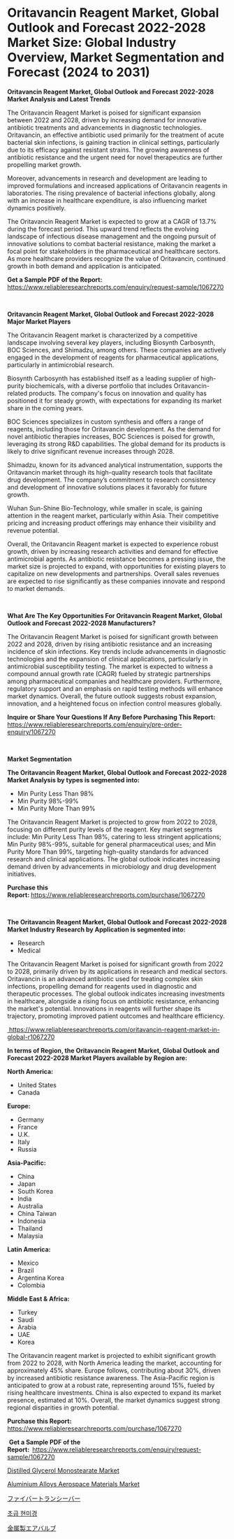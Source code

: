 <p><h1>Oritavancin Reagent Market, Global Outlook and Forecast 2022-2028 Market Size: Global Industry Overview, Market Segmentation and Forecast (2024 to 2031)</h1></p><p><strong>Oritavancin Reagent Market, Global Outlook and Forecast 2022-2028 Market Analysis and Latest Trends</strong></p>
<p><p>The Oritavancin Reagent Market is poised for significant expansion between 2022 and 2028, driven by increasing demand for innovative antibiotic treatments and advancements in diagnostic technologies. Oritavancin, an effective antibiotic used primarily for the treatment of acute bacterial skin infections, is gaining traction in clinical settings, particularly due to its efficacy against resistant strains. The growing awareness of antibiotic resistance and the urgent need for novel therapeutics are further propelling market growth.</p><p>Moreover, advancements in research and development are leading to improved formulations and increased applications of Oritavancin reagents in laboratories. The rising prevalence of bacterial infections globally, along with an increase in healthcare expenditure, is also influencing market dynamics positively. </p><p>The Oritavancin Reagent Market is expected to grow at a CAGR of 13.7% during the forecast period. This upward trend reflects the evolving landscape of infectious disease management and the ongoing pursuit of innovative solutions to combat bacterial resistance, making the market a focal point for stakeholders in the pharmaceutical and healthcare sectors. As more healthcare providers recognize the value of Oritavancin, continued growth in both demand and application is anticipated.</p></p>
<p><strong>Get a Sample PDF of the Report:&nbsp;</strong> <a href="https://www.reliableresearchreports.com/enquiry/request-sample/1067270">https://www.reliableresearchreports.com/enquiry/request-sample/1067270</a></p>
<p>&nbsp;</p>
<p><strong>Oritavancin Reagent Market, Global Outlook and Forecast 2022-2028 Major Market Players</strong></p>
<p><p>The Oritavancin Reagent market is characterized by a competitive landscape involving several key players, including Biosynth Carbosynth, BOC Sciences, and Shimadzu, among others. These companies are actively engaged in the development of reagents for pharmaceutical applications, particularly in antimicrobial research.</p><p>Biosynth Carbosynth has established itself as a leading supplier of high-purity biochemicals, with a diverse portfolio that includes Oritavancin-related products. The company's focus on innovation and quality has positioned it for steady growth, with expectations for expanding its market share in the coming years.</p><p>BOC Sciences specializes in custom synthesis and offers a range of reagents, including those for Oritavancin development. As the demand for novel antibiotic therapies increases, BOC Sciences is poised for growth, leveraging its strong R&D capabilities. The global demand for its products is likely to drive significant revenue increases through 2028.</p><p>Shimadzu, known for its advanced analytical instrumentation, supports the Oritavancin market through its high-quality research tools that facilitate drug development. The company’s commitment to research consistency and development of innovative solutions places it favorably for future growth.</p><p>Wuhan Sun-Shine Bio-Technology, while smaller in scale, is gaining attention in the reagent market, particularly within Asia. Their competitive pricing and increasing product offerings may enhance their visibility and revenue potential.</p><p>Overall, the Oritavancin Reagent market is expected to experience robust growth, driven by increasing research activities and demand for effective antimicrobial agents. As antibiotic resistance becomes a pressing issue, the market size is projected to expand, with opportunities for existing players to capitalize on new developments and partnerships. Overall sales revenues are expected to rise significantly as these companies innovate and respond to market demands.</p></p>
<p>&nbsp;</p>
<p><strong>What Are The Key Opportunities For Oritavancin Reagent Market, Global Outlook and Forecast 2022-2028 Manufacturers?</strong></p>
<p><p>The Oritavancin Reagent Market is poised for significant growth between 2022 and 2028, driven by rising antibiotic resistance and an increasing incidence of skin infections. Key trends include advancements in diagnostic technologies and the expansion of clinical applications, particularly in antimicrobial susceptibility testing. The market is expected to witness a compound annual growth rate (CAGR) fueled by strategic partnerships among pharmaceutical companies and healthcare providers. Furthermore, regulatory support and an emphasis on rapid testing methods will enhance market dynamics. Overall, the future outlook suggests robust expansion, innovation, and a heightened focus on infection control measures globally.</p></p>
<p><strong>Inquire or Share Your Questions If Any Before Purchasing This Report:</strong> <a href="https://www.reliableresearchreports.com/enquiry/pre-order-enquiry/1067270">https://www.reliableresearchreports.com/enquiry/pre-order-enquiry/1067270</a></p>
<p>&nbsp;</p>
<p><strong>Market Segmentation</strong></p>
<p><strong>The Oritavancin Reagent Market, Global Outlook and Forecast 2022-2028 Market Analysis by types is segmented into:</strong></p>
<p><ul><li>Min Purity Less Than 98%</li><li>Min Purity 98%-99%</li><li>Min Purity More Than 99%</li></ul></p>
<p><p>The Oritavancin Reagent Market is projected to grow from 2022 to 2028, focusing on different purity levels of the reagent. Key market segments include: Min Purity Less Than 98%, catering to less stringent applications; Min Purity 98%-99%, suitable for general pharmaceutical uses; and Min Purity More Than 99%, targeting high-quality standards for advanced research and clinical applications. The global outlook indicates increasing demand driven by advancements in microbiology and drug development initiatives.</p></p>
<p><strong>Purchase this Report:&nbsp;</strong><a href="https://www.reliableresearchreports.com/purchase/1067270">https://www.reliableresearchreports.com/purchase/1067270</a></p>
<p>&nbsp;</p>
<p><strong>The Oritavancin Reagent Market, Global Outlook and Forecast 2022-2028 Market Industry Research by Application is segmented into:</strong></p>
<p><ul><li>Research</li><li>Medical</li></ul></p>
<p><p>The Oritavancin Reagent Market is poised for significant growth from 2022 to 2028, primarily driven by its applications in research and medical sectors. Oritavancin is an advanced antibiotic used for treating complex skin infections, propelling demand for reagents used in diagnostic and therapeutic processes. The global outlook indicates increasing investments in healthcare, alongside a rising focus on antibiotic resistance, enhancing the market's potential. Innovations in reagents will further shape its trajectory, promoting improved patient outcomes and healthcare efficiency.</p></p>
<p><a href="https://www.reliableresearchreports.com/oritavancin-reagent-market-in-global-r1067270">&nbsp;https://www.reliableresearchreports.com/oritavancin-reagent-market-in-global-r1067270</a></p>
<p><strong>In terms of Region, the Oritavancin Reagent Market, Global Outlook and Forecast 2022-2028 Market Players available by Region are:</strong></p>
<p>
    <p> <strong> North America: </strong>
        <ul>
            <li>United States</li>
            <li>Canada</li>
        </ul>
        </p> 
    <p> <strong> Europe: </strong>
        <ul>
            <li>Germany</li>
            <li>France</li>
            <li>U.K.</li>
            <li>Italy</li>
            <li>Russia</li>
        </ul>
        </p> 
    <p> <strong> Asia-Pacific: </strong>
        <ul>
            <li>China</li>
            <li>Japan</li>
            <li>South Korea</li>
            <li>India</li>
            <li>Australia</li>
            <li>China Taiwan</li>
            <li>Indonesia</li>
            <li>Thailand</li>
            <li>Malaysia</li>
        </ul>
        </p> 
    <p> <strong> Latin America: </strong>
        <ul>
            <li>Mexico</li>
            <li>Brazil</li>
            <li>Argentina Korea</li>
            <li>Colombia</li>
        </ul>
        </p> 
    <p> <strong> Middle East & Africa: </strong>
        <ul>
            <li>Turkey</li>
            <li>Saudi</li>
            <li>Arabia</li>
            <li>UAE</li>
            <li>Korea</li>
        </ul>
    </p>
    </p>
<p><p>The Oritavancin reagent market is projected to exhibit significant growth from 2022 to 2028, with North America leading the market, accounting for approximately 45% share. Europe follows, contributing about 30%, driven by increased antibiotic resistance awareness. The Asia-Pacific region is anticipated to grow at a robust rate, representing around 15%, fueled by rising healthcare investments. China is also expected to expand its market presence, estimated at 10%. Overall, the market dynamics suggest strong regional disparities in growth potential.</p></p>
<p><strong>Purchase this Report: </strong><a href="https://www.reliableresearchreports.com/purchase/1067270">https://www.reliableresearchreports.com/purchase/1067270</a></p>
<p>&nbsp;<strong>Get a Sample PDF of the Report:&nbsp;&nbsp;</strong><a href="https://www.reliableresearchreports.com/enquiry/request-sample/1067270">https://www.reliableresearchreports.com/enquiry/request-sample/1067270</a></p>
<p><strong></strong></p>
<p><p><a href="https://medium.com/@maxson5287/distilled-glycerol-monostearate-market-size-growth-trends-statistics-forecasts-2024-2031-265f63ed2100">Distilled Glycerol Monostearate Market</a></p><p><a href="https://issuu.com/reportprime-2/docs/aluminium-alloys-aerospace-material_8ddfe835ef2d7d">Aluminium Alloys Aerospace Materials Market</a></p><p><a href="https://medium.com/@tiffanycooper7272/%E3%83%95%E3%82%A1%E3%82%A4%E3%83%90%E3%83%BC%E3%83%88%E3%83%A9%E3%83%B3%E3%82%B7%E3%83%BC%E3%83%90%E3%83%BC%E5%B8%82%E5%A0%B4%E4%BA%88%E6%B8%AC-2024%E5%B9%B4%E3%81%8B%E3%82%892031%E5%B9%B4%E3%81%BE%E3%81%A7%E3%81%AE%E3%82%B0%E3%83%AD%E3%83%BC%E3%83%90%E3%83%AB%E5%B8%82%E5%A0%B4%E5%8B%95%E5%90%91%E3%81%A8%E5%88%86%E6%9E%90%E3%81%8C153%E3%83%9A%E3%83%BC%E3%82%B8%E3%81%AB%E3%82%8F%E3%81%9F%E3%81%A3%E3%81%A6%E6%8E%B2%E8%BC%89%E3%81%95%E3%82%8C%E3%81%A6%E3%81%84%E3%81%BE%E3%81%99-c76c08dbf64c">ファイバートランシーバー</a></p><p><a href="https://medium.com/@darrelchjxmz/%EB%AF%B8%EB%9E%98-%EB%8C%80%EB%B9%84-%EA%B8%80%EB%A1%9C%EB%B2%8C-%EC%B4%88%EA%B8%89-%ED%98%84%EB%AF%B8%EA%B2%BD-%EC%8B%9C%EC%9E%A5%EC%97%90-%EB%8C%80%ED%95%9C-%EC%A0%84%EB%9E%B5%EC%A0%81-%ED%86%B5%EC%B0%B0%EB%A0%A5-2024-2031-d3c37fa8a842">초급 현미경</a></p><p><a href="https://medium.com/@tiffanycooper7272/%E3%82%B0%E3%83%AD%E3%83%BC%E3%83%90%E3%83%AB%E3%83%A1%E3%82%BF%E3%83%AB%E3%82%A8%E3%82%A2%E3%83%90%E3%83%AB%E3%83%96%E5%B8%82%E5%A0%B4%E3%81%AE%E6%9C%AA%E6%9D%A5%E3%81%AE%E3%83%88%E3%83%AC%E3%83%B3%E3%83%89-2024%E5%B9%B4%E3%81%8B%E3%82%892031%E5%B9%B4%E3%81%BE%E3%81%A7%E3%81%AE%E5%B8%82%E5%A0%B4%E3%82%A4%E3%83%B3%E3%82%B5%E3%82%A4%E3%83%88%E3%81%A8%E5%88%86%E6%9E%90-164%E3%83%9A%E3%83%BC%E3%82%B8-f05a346aa4b8">金属製エアバルブ</a></p></p>